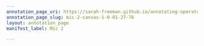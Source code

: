 ```yaml
---
annotation_page_uri: https://sarah-freeman.github.io/annotating-operator/annotations/mic-2-canvas-1-0-01-27-76.json
annotation_page_slug: mic-2-canvas-1-0-01-27-76
layout: annotation_page
manifest_label: Mic 2

---
```

